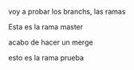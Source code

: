 voy a probar los branchs, las ramas

Esta es la rama master

acabo de hacer un merge

esto es la rama prueba